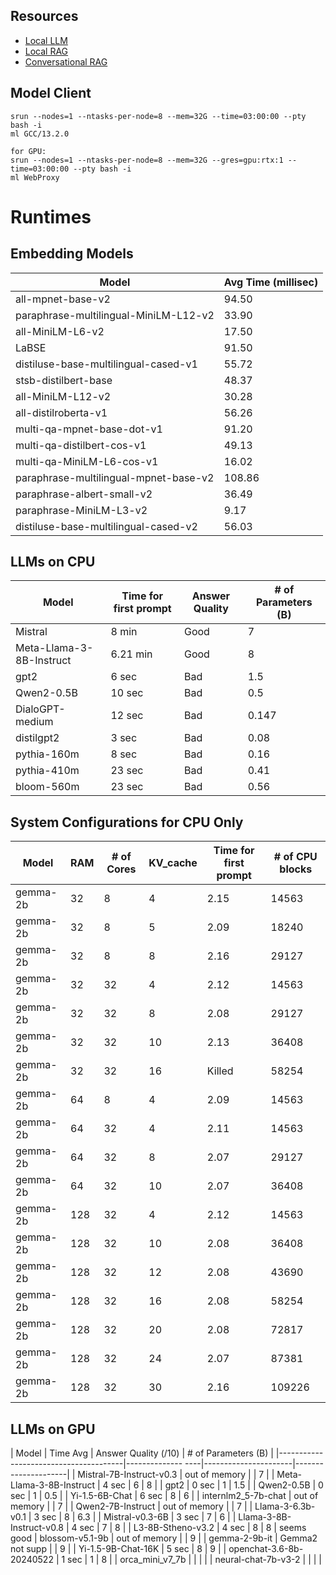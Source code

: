 ## Resources
- [Local LLM](https://python.langchain.com/v0.2/docs/how_to/local_llms/)
- [Local RAG](https://python.langchain.com/v0.2/docs/tutorials/local_rag/)
- [Conversational RAG](https://python.langchain.com/v0.2/docs/tutorials/qa_chat_history/)

## Model Client
```
srun --nodes=1 --ntasks-per-node=8 --mem=32G --time=03:00:00 --pty bash -i
ml GCC/13.2.0

for GPU:
srun --nodes=1 --ntasks-per-node=8 --mem=32G --gres=gpu:rtx:1 --time=03:00:00 --pty bash -i
ml WebProxy
```

# Runtimes

## Embedding Models
| Model                                 | Avg Time (millisec) |
|---------------------------------------|---------------------|
| all-mpnet-base-v2                     | 94.50               |
| paraphrase-multilingual-MiniLM-L12-v2 | 33.90               |
| all-MiniLM-L6-v2                      | 17.50               |
| LaBSE                                 | 91.50               |
| distiluse-base-multilingual-cased-v1  | 55.72               |
| stsb-distilbert-base                  | 48.37               |
| all-MiniLM-L12-v2                     | 30.28               |
| all-distilroberta-v1                  | 56.26               |
| multi-qa-mpnet-base-dot-v1            | 91.20               |
| multi-qa-distilbert-cos-v1            | 49.13               |
| multi-qa-MiniLM-L6-cos-v1             | 16.02               |
| paraphrase-multilingual-mpnet-base-v2 | 108.86              |
| paraphrase-albert-small-v2            | 36.49               |
| paraphrase-MiniLM-L3-v2               | 9.17                |
| distiluse-base-multilingual-cased-v2  | 56.03               |

## LLMs on CPU
| Model                                 | Time for first prompt | Answer Quality | # of Parameters (B) |
|---------------------------------------|-----------------------|----------------|---------------------|
| Mistral                               | 8 min                 | Good           | 7                   |
| Meta-Llama-3-8B-Instruct              | 6.21 min              | Good           | 8                   |
| gpt2                                  | 6 sec                 | Bad            | 1.5                 |
| Qwen2-0.5B                            | 10 sec                | Bad            | 0.5                 |
| DialoGPT-medium                       | 12 sec                | Bad            | 0.147               |
| distilgpt2                            | 3 sec                 | Bad            | 0.08                |
| pythia-160m                           | 8 sec                 | Bad            | 0.16                |
| pythia-410m                           | 23 sec                | Bad            | 0.41                |
| bloom-560m                            | 23 sec                | Bad            | 0.56                |

## System Configurations for CPU Only
| Model     | RAM | # of Cores | KV_cache | Time for first prompt | # of CPU blocks |
|-----------|-----|------------|----------|-----------------------|-----------------|
| gemma-2b  | 32  | 8          | 4        | 2.15                  | 14563           |
| gemma-2b  | 32  | 8          | 5        | 2.09                  | 18240           |
| gemma-2b  | 32  | 8          | 8        | 2.16                  | 29127           |
| gemma-2b  | 32  | 32         | 4        | 2.12                  | 14563           |
| gemma-2b  | 32  | 32         | 8        | 2.08                  | 29127           |
| gemma-2b  | 32  | 32         | 10       | 2.13                  | 36408           |
| gemma-2b  | 32  | 32         | 16       | Killed                | 58254           |
| gemma-2b  | 64  | 8          | 4        | 2.09                  | 14563           |
| gemma-2b  | 64  | 32         | 4        | 2.11                  | 14563           |
| gemma-2b  | 64  | 32         | 8        | 2.07                  | 29127           |
| gemma-2b  | 64  | 32         | 10       | 2.07                  | 36408           |
| gemma-2b  | 128 | 32         | 4        | 2.12                  | 14563           |
| gemma-2b  | 128 | 32         | 10       | 2.08                  | 36408           |
| gemma-2b  | 128 | 32         | 12       | 2.08                  | 43690           |
| gemma-2b  | 128 | 32         | 16       | 2.08                  | 58254           |
| gemma-2b  | 128 | 32         | 20       | 2.08                  | 72817           |
| gemma-2b  | 128 | 32         | 24       | 2.07                  | 87381           |
| gemma-2b  | 128 | 32         | 30       | 2.16                  | 109226          |

## LLMs on GPU
| Model                                 | Time Avg          | Answer Quality (/10) | # of Parameters (B) |
|---------------------------------------|-------------- ----|----------------------|---------------------|
| Mistral-7B-Instruct-v0.3              | out of memory     |                      | 7                   |
| Meta-Llama-3-8B-Instruct              | 4 sec             | 6                    | 8                   |
| gpt2                                  | 0 sec             | 1                    | 1.5                 |
| Qwen2-0.5B                            | 0 sec             | 1                    | 0.5                 |
| Yi-1.5-6B-Chat                        | 6 sec             | 8                    | 6                   |
| internlm2_5-7b-chat                   | out of memory     |                      | 7                   |
| Qwen2-7B-Instruct                     | out of memory     |                      | 7                   |
| Llama-3-6.3b-v0.1                     | 3 sec             | 8                    | 6.3                 |
| Mistral-v0.3-6B                       | 3 sec             | 7                    | 6                   |
| Llama-3-8B-Instruct-v0.8              | 4 sec             | 7                    | 8                   |
| L3-8B-Stheno-v3.2                     | 4 sec             | 8                    | 8                   | seems good
| blossom-v5.1-9b                       | out of memory     |                      | 9                   |
| gemma-2-9b-it                         | Gemma2 not supp   |                      | 9                   |
| Yi-1.5-9B-Chat-16K                    | 5 sec             | 8                    | 9                   |
| openchat-3.6-8b-20240522              | 1 sec             | 1                    | 8                   |
| orca_mini_v7_7b                       |                   |                      |                     |
| neural-chat-7b-v3-2                   |                   |                      |                     |
